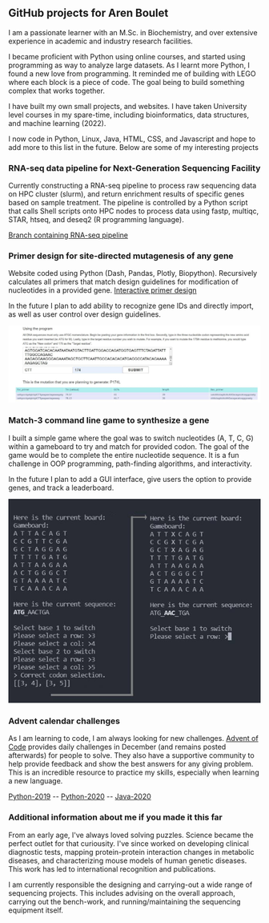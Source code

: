 ## GitHub projects for Aren Boulet

I am a passionate learner with an M.Sc. in Biochemistry, and over extensive experience in academic and industry research facilities. 

I became proficient with Python using online courses, and started using programming as way to analyze large datasets. As I learnt more Python, I found a new love from programming. It reminded me of building with LEGO where each block is a piece of code. The goal being to build something complex that works together.

 I have built my own small projects, and websites. I have taken University level courses in my spare-time, including bioinformatics, data structures, and machine learning (2022). 

I now code in Python, Linux, Java, HTML, CSS, and Javascript and hope to add more to this list in the future. Below are some of my interesting projects

### RNA-seq data pipeline for Next-Generation Sequencing Facility
Currently constructing a RNA-seq pipeline to process raw sequencing data on HPC cluster (slurm), and return enrichment results of specific genes based on sample treatment. The pipeline is controlled by a Python script that calls Shell scripts onto HPC nodes to process data using fastp, multiqc, STAR, htseq, and deseq2 (R programming language). 

[Branch containing RNA-seq pipeline](https://github.com/ngsf-usask/dex/tree/pipe_generation)

### Primer design for site-directed mutagenesis of any gene
Website coded using Python (Dash, Pandas, Plotly, Biopython). Recursively calculates all primers that match design guidelines for modification of nucleotides in a provided gene.
[Interactive primer design](https://acbfolio.herokuapp.com/app3)

In the future I plan to add ability to recognize gene IDs and directly import, as well as user control over design guidelines.

![primer example](primer_design.jpg)


### Match-3 command line game to synthesize a gene
I built a simple game where the goal was to switch nucleotides (A, T, C, G) within a gameboard to try and match for provided codon. The goal of the game would be to complete the entire nucleotide sequence. It is a fun challenge in OOP programming, path-finding algorithms, and interactivity. 

In the future I plan to add a GUI interface, give users the option to provide genes, and track a leaderboard.

![match3_example](codon_selection_edit.jpg)

### Advent calendar challenges
As I am learning to code, I am always looking for new challenges. [Advent of Code](adventofcode.com) provides daily challenges in December (and remains posted afterwards) for people to solve. They also have a supportive community to help provide feedback and show the best answers for any giving problem. This is an incredible resource to practice  my skills, especially when learning a new language.

[Python-2019](https://github.com/acboulet/Advent_2019) -- [Python-2020](https://github.com/acboulet/advent2020_py) -- [Java-2020](https://github.com/acboulet/advent2020_java)

### Additional information about me if you made it this far

From an early age, I've always loved solving puzzles. Science became the perfect outlet for that curiousity. I've since worked on developing clinical diagnostic tests, mapping protein-protein interaction changes in metabolic diseases, and characterizing mouse models of human genetic diseases. This work has led to international recognition and publications. 

I am currently responsible the designing and carrying-out a wide range of sequencing projects. This includes advising on the overall approach, carrying out the bench-work, and running/maintaining the sequencing equipment itself.
